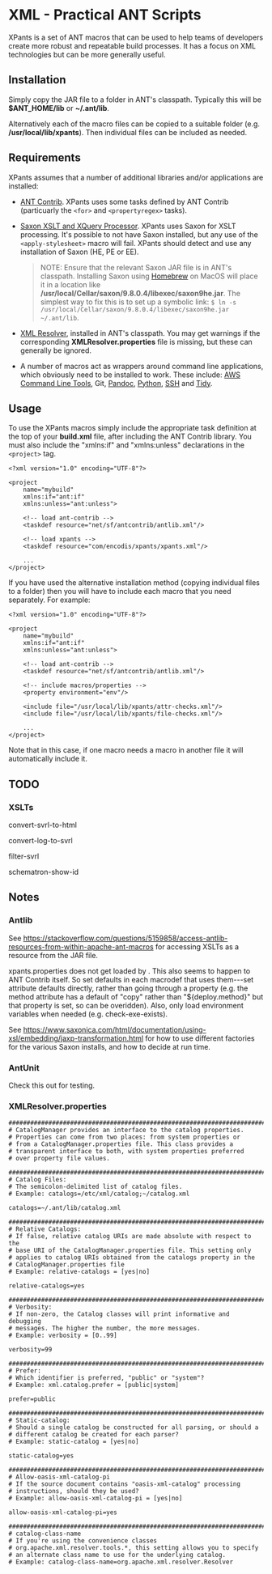 # XML - Practical ANT Scripts

XPants is a set of ANT macros that can be used to help teams of developers create more robust and repeatable build processes. It has a focus on XML technologies but can be more generally useful.


## Installation

Simply copy the JAR file to a folder in ANT's classpath. Typically this will be **$ANT_HOME/lib** or **~/.ant/lib**.

Alternatively each of the macro files can be copied to a suitable folder (e.g. **/usr/local/lib/xpants**). Then individual files can be included as needed.


## Requirements

XPants assumes that a number of additional libraries and/or applications are installed:

*   [ANT Contrib](https://sourceforge.net/projects/ant-contrib/files/ant-contrib/1.0b3/ant-contrib-1.0b3-bin.zip/download). XPants uses some tasks defined by ANT Contrib (particuarly the `<for>` and `<propertyregex>` tasks).

*   [Saxon XSLT and XQuery Processor](https://www.saxonica.com/products/products.xml). XPants uses Saxon for XSLT processing. It's possible to not have Saxon installed, but any use of the `<apply-stylesheet>` macro will fail. XPants should detect and use any installation of Saxon (HE, PE or EE).

    > NOTE: Ensure that the relevant Saxon JAR file is in ANT's classpath. Installing Saxon using [Homebrew](brew.sh) on MacOS will place it in a location like **/usr/local/Cellar/saxon/9.8.0.4/libexec/saxon9he.jar**. The simplest way to fix this is to set up a symbolic link: `$ ln -s /usr/local/Cellar/saxon/9.8.0.4/libexec/saxon9he.jar ~/.ant/lib`.

*   [XML Resolver](http://www.java2s.com/Code/Jar/x/Downloadxmlresolverjar.htm), installed in ANT's classpath. You may get warnings if the corresponding **XMLResolver.properties** file is missing, but these can generally be ignored.

*   A number of macros act as wrappers around command line applications, which obviously need to be installed to work. These include: [AWS Command Line Tools](https://aws.amazon.com/cli/), Git, [Pandoc](https://pandoc.org/), [Python](https://www.python.org/), [SSH](https://www.ssh.com/ssh/) and [Tidy](http://www.html-tidy.org/).

## Usage

To use the XPants macros simply include the appropriate task definition at the top of your **build.xml** file, after including the ANT Contrib library. You must also include the "xmlns:if" and "xmlns:unless" declarations in the `<project>` tag.

```
<?xml version="1.0" encoding="UTF-8"?>

<project
    name="mybuild"
    xmlns:if="ant:if"
    xmlns:unless="ant:unless">

    <!-- load ant-contrib -->
    <taskdef resource="net/sf/antcontrib/antlib.xml"/>

    <!-- load xpants -->
    <taskdef resource="com/encodis/xpants/xpants.xml"/>

    ...
</project>
```

If you have used the alternative installation method (copying individual files to a folder) then you will have to include each macro that you need separately. For example:


```
<?xml version="1.0" encoding="UTF-8"?>

<project
    name="mybuild"
    xmlns:if="ant:if"
    xmlns:unless="ant:unless">

    <!-- load ant-contrib -->
    <taskdef resource="net/sf/antcontrib/antlib.xml"/>

    <!-- include macros/properties -->
    <property environment="env"/>

    <include file="/usr/local/lib/xpants/attr-checks.xml"/>
    <include file="/usr/local/lib/xpants/file-checks.xml"/>

    ...
</project>
```

Note that in this case, if one macro needs a macro in another file it will automatically include it.


## TODO

### XSLTs

convert-svrl-to-html

convert-log-to-svrl

filter-svrl

schematron-show-id

## Notes

### Antlib

See https://stackoverflow.com/questions/5159858/access-antlib-resources-from-within-apache-ant-macros for accessing XSLTs as a resource from the JAR file.

xpants.properties does not get loaded by <taskdef resource="..."/>. This also seems to happen to ANT Contrib itself. So set defaults in each macrodef that uses them---set attribute defaults directly, rather than going through a property (e.g. the <deploy-files> method attribute has a default of "copy" rather than "${deploy.method}" but that property is set, so can be overidden). Also, only load environment variables when needed (e.g. check-exe-exists).

See https://www.saxonica.com/html/documentation/using-xsl/embedding/jaxp-transformation.html for how to use different factories for the various Saxon installs, and how to decide at run time.


### AntUnit

Check this out for testing.


### XMLResolver.properties

```
########################################################################
# CatalogManager provides an interface to the catalog properties.
# Properties can come from two places: from system properties or
# from a CatalogManager.properties file. This class provides a
# transparent interface to both, with system properties preferred
# over property file values.

#######################################################################
# Catalog Files:
# The semicolon-delimited list of catalog files.
# Example: catalogs=/etc/xml/catalog;~/catalog.xml

catalogs=~/.ant/lib/catalog.xml

#######################################################################
# Relative Catalogs:
# If false, relative catalog URIs are made absolute with respect to the
# base URI of the CatalogManager.properties file. This setting only
# applies to catalog URIs obtained from the catalogs property in the
# CatalogManager.properties file
# Example: relative-catalogs = [yes|no]

relative-catalogs=yes

#######################################################################
# Verbosity:
# If non-zero, the Catalog classes will print informative and debugging
# messages. The higher the number, the more messages.
# Example: verbosity = [0..99]

verbosity=99

#######################################################################
# Prefer:
# Which identifier is preferred, "public" or "system"?
# Example: xml.catalog.prefer = [public|system]

prefer=public

#######################################################################
# Static-catalog:
# Should a single catalog be constructed for all parsing, or should a
# different catalog be created for each parser?
# Example: static-catalog = [yes|no]

static-catalog=yes

#######################################################################
# Allow-oasis-xml-catalog-pi
# If the source document contains "oasis-xml-catalog" processing
# instructions, should they be used?
# Example: allow-oasis-xml-catalog-pi = [yes|no]

allow-oasis-xml-catalog-pi=yes

#######################################################################
# catalog-class-name
# If you're using the convenience classes
# org.apache.xml.resolver.tools.*, this setting allows you to specify
# an alternate class name to use for the underlying catalog.
# Example: catalog-class-name=org.apache.xml.resolver.Resolver
```


